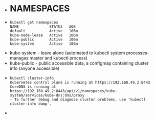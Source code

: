 - # NAMESPACES
- ```
  kubectl get namespaces
  NAME              STATUS   AGE
  default           Active   106m  
  kube-node-lease   Active   106m  
  kube-public       Active   106m  
  kube-system       Active   106m
  ```
- kube-system - leave alone (automated to kubectl system processes- manages master and kubectl process)
- kube-public - public accessible data, a configmap containing cluster info (anyone accessible)
- ```
  kubectl cluster-info 
  Kubernetes control plane is running at https://192.168.49.2:8443
  CoreDNS is running at https://192.168.49.2:8443/api/v1/namespaces/kube-system/services/kube-dns:dns/proxy
  - To further debug and diagnose cluster problems, use 'kubectl cluster-info dump'.
  ```
-